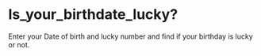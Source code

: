 # Is_your_birthdate_lucky?
 Enter your Date of birth and lucky number and find if your birthday is lucky or not.
